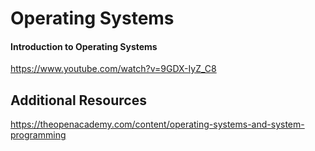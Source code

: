 # Operating Systems

#### Introduction to Operating Systems

https://www.youtube.com/watch?v=9GDX-IyZ_C8

## Additional Resources

https://theopenacademy.com/content/operating-systems-and-system-programming
